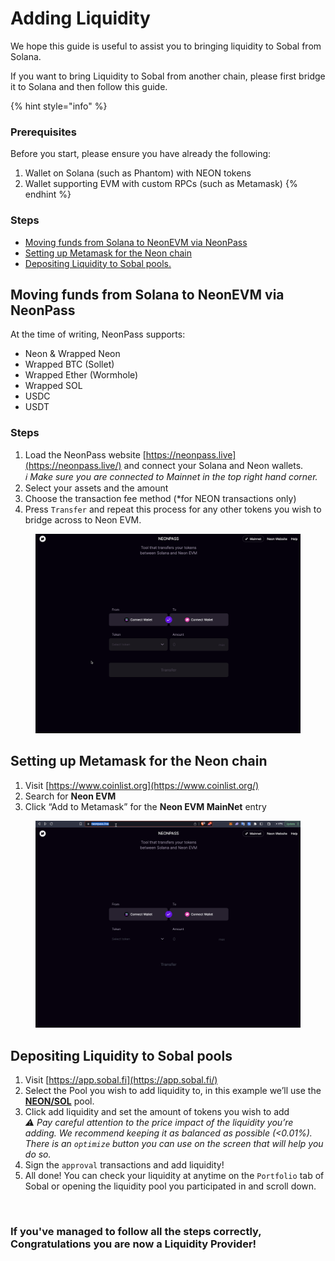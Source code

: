 # Adding Liquidity

We hope this guide is useful to assist you to bringing liquidity to Sobal from Solana.

If you want to bring Liquidity to Sobal from another chain, please first bridge it to Solana and then follow this guide.

{% hint style="info" %}
### Prerequisites <a href="#980d" id="980d"></a>

Before you start, please ensure you have already the following:

1. Wallet on Solana (such as Phantom) with NEON tokens
2. Wallet supporting EVM with custom RPCs (such as Metamask)
{% endhint %}

### Steps <a href="#79f6" id="79f6"></a>

* [Moving funds from Solana to NeonEVM via NeonPass](adding-liquidity.md#7f20)
* [Setting up Metamask for the Neon chain](adding-liquidity.md#31e2)
* [Depositing Liquidity to Sobal pools.](adding-liquidity.md#f96d)

## Moving funds from Solana to NeonEVM via NeonPass <a href="#7f20" id="7f20"></a>

At the time of writing, NeonPass supports:

* Neon & Wrapped Neon
* Wrapped BTC (Sollet)
* Wrapped Ether (Wormhole)
* Wrapped SOL
* USDC
* USDT

### Steps <a href="#7e5c" id="7e5c"></a>

1. Load the NeonPass website [https://neonpass.live](https://neonpass.live/) and connect your Solana and Neon wallets.\
   _ℹ️ Make sure you are connected to Mainnet in the top right hand corner._
2. Select your assets and the amount
3. Choose the transaction fee method (\*for NEON transactions only)
4. Press `Transfer` and repeat this process for any other tokens you wish to bridge across to Neon EVM.

<figure><img src="../.gitbook/assets/Connecting to neonpass.gif" alt=""><figcaption></figcaption></figure>

## Setting up Metamask for the Neon chain <a href="#31e2" id="31e2"></a>

1. Visit [https://www.coinlist.org](https://www.coinlist.org/)
2. Search for **Neon EVM**
3. Click “Add to Metamask” for the **Neon EVM MainNet** entry



<figure><img src="../.gitbook/assets/Chainlist.gif" alt=""><figcaption></figcaption></figure>

## Depositing Liquidity to Sobal pools <a href="#f96d" id="f96d"></a>

1. Visit [https://app.sobal.fi](https://app.sobal.fi/)
2. Select the Pool you wish to add liquidity to, in this example we’ll use the [**NEON/SOL**](https://app.sobal.fi/#/neon/pool/0xb04aba41dc9ed9b1c534b8239c4ffdfc526c5409000200000000000000000004) pool.
3. Click add liquidity and set the amount of tokens you wish to add\
   _⚠️ Pay careful attention to the price impact of the liquidity you’re adding. We recommend keeping it as balanced as possible (<0.01%). There is an `optimize` button you can use on the screen that will help you do so._
4. Sign the `approval` transactions and add liquidity!
5. All done! You can check your liquidity at anytime on the `Portfolio` tab of Sobal or opening the liquidity pool you participated in and scroll down.



<figure><img src="../.gitbook/assets/add liquidity.gif" alt=""><figcaption></figcaption></figure>

### If you've managed to follow all the steps correctly, Congratulations you are now a Liquidity Provider!
